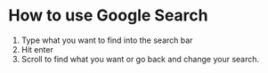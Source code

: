 # How to use Google Search

1. Type what you want to find into the search bar
2. Hit enter
3. Scroll to find what you want or go back and change your search.
